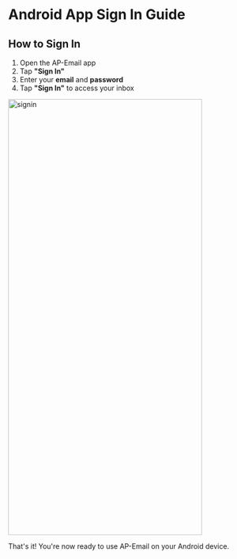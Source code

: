 # Android App Sign In Guide

## How to Sign In

1. Open the AP-Email app
2. Tap **"Sign In"**
3. Enter your **email** and **password**
4. Tap **"Sign In"** to access your inbox

<img width="392" height="881" alt="signin" src="https://github.com/user-attachments/assets/ef1da6bf-40c4-4826-8a81-d37e82513a54" />

That's it! You're now ready to use AP-Email on your Android device.

